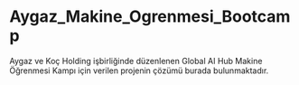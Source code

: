 # Aygaz_Makine_Ogrenmesi_Bootcamp
Aygaz ve Koç Holding işbirliğinde düzenlenen Global AI Hub Makine Öğrenmesi Kampı için verilen projenin çözümü burada bulunmaktadır.

